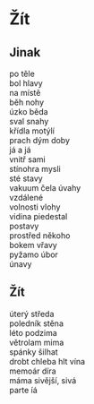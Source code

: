 Žít
===


Jinak
-----

po těle  
bol hlavy  
na místě  
běh  nohy  
úzko  běda  
sval snahy  
křídla motýlí  
prach  dým doby  
já  a já  
vnitř  sami  
stínohra mysli  
sté stavy  
vakuum čela  úvahy  
vzdálené  
volnosti vlohy  
vidina  piedestal  
postavy  
prostřed někoho  
bokem vřavy  
pyžamo  úbor  
únavy


Žít
---

úterý  středa  
poledník  stěna  
léto  podzima   
větrolam  mima  
spánky  šilhat  
drobt chleba  hlt vína  
memoár  díra  
máma  sivější, sivá  
parte  íá


